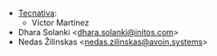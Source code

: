 - [Tecnativa](https://www.tecnativa.com):
  - Víctor Martínez
- Dhara Solanki \<<dhara.solanki@initos.com>\>
- Nedas Žilinskas \<<nedas.zilinskas@avoin.systems>\>
